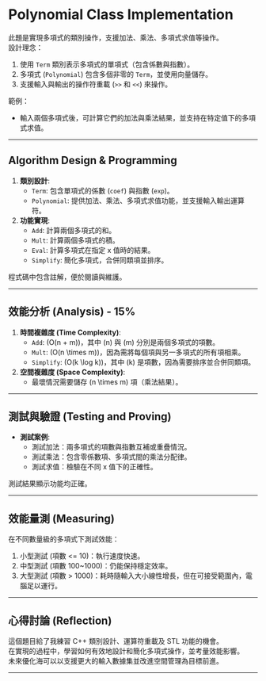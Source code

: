 

# Polynomial Class Implementation

此題是實現多項式的類別操作，支援加法、乘法、多項式求值等操作。  
設計理念：  
1. 使用 `Term` 類別表示多項式的單項式（包含係數與指數）。  
2. 多項式 (`Polynomial`) 包含多個非零的 `Term`，並使用向量儲存。  
3. 支援輸入與輸出的操作符重載 (`>>` 和 `<<`) 來操作。

範例：
- 輸入兩個多項式後，可計算它們的加法與乘法結果，並支持在特定值下的多項式求值。

---

## Algorithm Design & Programming 
1. **類別設計**:
   - `Term`: 包含單項式的係數 (`coef`) 與指數 (`exp`)。
   - `Polynomial`: 提供加法、乘法、多項式求值功能，並支援輸入輸出運算符。
2. **功能實現**:
   - `Add`: 計算兩個多項式的和。
   - `Mult`: 計算兩個多項式的積。
   - `Eval`: 計算多項式在指定 x 值時的結果。
   - `Simplify`: 簡化多項式，合併同類項並排序。

程式碼中包含註解，便於閱讀與維護。

---

## 效能分析 (Analysis) - 15%
1. **時間複雜度 (Time Complexity)**:
   - `Add`: \(O(n + m)\)，其中 \(n\) 與 \(m\) 分別是兩個多項式的項數。
   - `Mult`: \(O(n \times m)\)，因為需將每個項與另一多項式的所有項相乘。
   - `Simplify`: \(O(k \log k)\)，其中 \(k\) 是項數，因為需要排序並合併同類項。
2. **空間複雜度 (Space Complexity)**:
   - 最壞情況需要儲存 \(n \times m\) 項（乘法結果）。

---

## 測試與驗證 (Testing and Proving) 
- **測試案例**:
  - 測試加法：兩多項式的項數與指數互補或重疊情況。
  - 測試乘法：包含零係數項、多項式間的乘法分配律。
  - 測試求值：檢驗在不同 x 值下的正確性。

測試結果顯示功能均正確。

---

## 效能量測 (Measuring) 
在不同數量級的多項式下測試效能：
1. 小型測試 (項數 <= 10)：執行速度快速。
2. 中型測試 (項數 100~1000)：仍能保持穩定效率。
3. 大型測試 (項數 > 1000)：耗時隨輸入大小線性增長，但在可接受範圍內，電腦足以運行。

---

## 心得討論 (Reflection) 
這個題目給了我練習 C++ 類別設計、運算符重載及 STL 功能的機會。  
在實現的過程中，學習如何有效地設計和簡化多項式操作，並考量效能影響。  
未來優化海可以以支援更大的輸入數據集並改進空間管理為目標前進。

--- 

